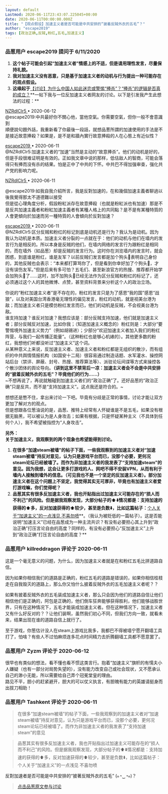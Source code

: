 ```yaml
---
layout: default
Lastmod: 2020-06-11T23:43:07.225045+00:00
date: 2020-06-11T00:00:00.000Z
title: "【观点假设】加速主义者是否可能是中共安排的“披着反贼外衣的五毛”？"
author: "escape2019"
tags: [政治正确,反贼,粉红,五毛,加速主义]
---
```



### 品葱用户 **escape2019** 提问于 6/11/2020
    
1.  **这个帖子可能会引起“加速主义者”情感上的不适，但是请用理性发言，尽量保持礼貌。**
2.  **我对加速主义没有恶意，只是基于加速主义者的动机与行为提出一种可能存在的观点假设。**
3.  **这缘起于**[【讨论】为什么中国人如此迷恋或警惕“捧杀”？“捧杀”的逻辑是否真的成立？](https://pincong.rocks/question/item_id-288305__notification_id-925591 "https://pincong.rocks/question/item_id-288305__notification_id-925591")**一帖下我与一位反加速主义者网友的讨论。以下是引发我产生此想法的过程：**

  
  
[NZRdlClr5 ]( "/people/NZRdlClr5")• 2020-06-12  
@escape2019:中共最好你不關心他，當他空氣。你需要空氣，但你一般不會意識到  
順便說句題外話，我重新看了你最後一段話，就想品蔥所謂的加速使用的手法是不是接近故意捧殺？如果是，是不是和牆內實行故意捧殺的人在心態上有近似性？  
  
[escape2019 ]( "/people/escape2019")• 2020-06-11  
@NZRdlClr5:加速主义者的“加速”当然是主动的“故意捧杀”。他们的动机是好的，但是手段很难证明是有效的。正如我文章中说的那样，低估敌人的智商，可能会落得只有捧而没有杀的结果。怕是正中了中共的下怀。中共巴不得加强审查，强化共产党的影响力呢。  
  
[NZRdlClr5 ]( "/people/NZRdlClr5")• 2020-06-11  
  
@escape2019:如我自我介紹所言，我是反對加速的，在和幾個加速主義者聊過以後我覺得那太不道德難以接受  
但是從心理角度分析，假設粉紅派存在故意捧殺（也就是粉紅派也有加速）那是不是反共加速主義者和粉紅加速主義者有某種人格上的共同點？是不是有某種特質的人會更傾向於加速而另一種特質的人會傾向於反對加速？  
  
[escape2019 ]( "/people/escape2019")• 2020-06-11  
@NZRdlClr5:区分反贼和粉红的标记到底是动机还是行为？我认为是动机。因为我认为动机是本质。加速主义者分裂的一点就在于：他们的动机与他们在墙内的发言行为是相反的。所以本身是反贼的他们，在墙内网络的发言行为跟粉红是相同的，而在墙外（如品葱）却是反贼的发言行为。这时你在浏览墙内的发言时，就会困惑，到底谁是粉红，谁是友军？以前反贼们发言都是加个狗头🐶表明自己身份的，其他反贼也会表示：“本来都打算骂你了，但是看到你幸好加了个狗头🐶，才没有误伤友军。”但是后来有多可怕？五毛们、甚至新浪官方的热搜、推荐都开始学会加狗头🐶了……这时，加不加狗头🐶已经无法作为区分反贼和粉红的标记了，还必须通过这个人的其他微博、点赞，甚至资料背景来分析这个人的政治立场。  
  
你说的“粉红加速主义者”是不存在的，粉红的发言只是为了感恩“我的国”感恩“战狼”，以及对美国台湾香港毫无理性的偏见发言，粉红的动机，就是视美台港为敌；而加速主义者只是模仿粉红发言而已，他们的动机是反贼，不会视美台港为敌。  
谁支持加速？谁反对加速？我想应该是：部分反贼支持加速，他们就是加速主义者；部分反贼反对加速，比如你我；（知道加速主义概念的）粉红则是：大部分“要警惕境外加速主义势力”（例如胡锡进）；少部分“欢迎加速主义者加入我们的粉红阵营，与我们一起传播正能量”。（这种粉红也是够心机婊的）。其他更多数的粉红，我想他们听都没听过“加速主义”这个词。  
从某种意义上来说，反加速主义者、加速主义者和粉红都是无组织的散沙，而有组织的中共舆情情报机构（如国安十二局）很容易通过制造话题、水军灌水、操控网站后台（禁评、屏蔽、封号、热搜、推荐算法等）、派驻论坛间谍等方式来操控各个散沙团体的舆论导向。**（讲到这里不禁背后一凉：加速主义者会不会是中共安排的“披着反贼外衣的五毛”？毕竟他们的行为……）**  
~不想再说了，再说就触碰到加速主义者们的“政治正确”了。还好品葱的“政治正确”只是反共，而不是“支持加速主义”。这点我还是符合的。~  
  
想想还是憋不住，拿出来讨论一下吧。毕竟有分歧是正常的事情，讨论才能让双方更加了解对方的观点。  
但是想跟各位葱油说的是，品葱、推特上经常有人怀疑谁是不是五毛，如果没有根据无脑黑，可以被认为是人身攻击；如果有根据，只是怀疑某种主义（不具体到任何个人），我不希望被指控为“人身攻击”。  
  
**另外：**  
**关于加速主义，我观察到的两个现象也希望能得到讨论。**  
  

1.  **在很多“加速steam被墙”的帖子下面，一些我观察到的加速主义者对“加速steam被墙”持反对意见，认为只是游戏平台而已，没那个必要，更何况steam论坛已经被墙了。而作为非加速主义者的我发表了“支持加速steam”的意见。因为我想，这会让更多打游戏的人、网吧不得不安装VPN，从而有利于墙内人接触到墙外的信息。（可见我也不是一个坚定的反加速主义者）。部分加速主义者在这个问题上不坚定，我觉得其实无可厚非，毕竟也有加速主义者爱打游戏嘛，你们觉得呢？**
2.  **品葱其实有很多反加速主义者，我也开贴指出过加速主义可能存在的“损人而不利己”的风险。但是据我观察发现，大部分帖子的⬆️⬇️情况都是：支持加速的获得的⬆️多，反对加速获得的⬆️较少，甚至是负数⬇️，比如这篇帖子：**[个人关于“加速主义”的一点浅见 不喜勿喷](https://pincong.rocks/article/20192 "https://pincong.rocks/article/20192")**。（我认为被贬低的一篇帖子）。这是否能说明“加速主义”已经在品葱成为一种主流共识？有没有必要担心其上升到“政治正确”打压言论自由的高度？同样的，有没有必要担心“反加速主义”上升到“政治正确”打压言论自由的高度？**
    
                

### 品葱用户 **killreddragon** 评论于 2020-06-11
        
这是一个毫无意义的问题，为什么，因为加速主义者就是在和粉红五毛比拼道路自信。  
  
因为如果你相信我们的道路是正确的，粉红五毛的道路是错误的，如果你相信桂枝走在自我毁灭的道路上，那么你又怕什么披着反贼外衣的五毛加速主义者呢？？  
  
  
如果有披着反贼外衣的五毛装成加速主义者，那么只会因为他们的道路自信让他们相信他们是正确的，阿包是正确的，他们倒车狂奔能够获得胜利，他们能够战胜世界，只有在这种情况下，五毛才能装成加速主义者。但在这种情况下，加速主义者又有什么好反对的？？让他们装啊，虽然我们初心不同，但我们方向一致，就看未来，结果出现在谁的道路自信上就行了。  
  
至于游戏，你葱估计没人在steam上游戏比我多，我都巴不得被墙宁愿开翻墙工具打了，怕啥？有些人不过怕麻烦连多花点时间精力去折腾翻墙工具都不愿意罢了。
        
                

### 品葱用户 **Zyzm** 评论于 2020-06-12
        
很早也有类似的想法，看不懂也看不惯这类言行。抱着“加速主义”旗帜的有懦夫小人嫌疑（也有一部分对局势失望的），没有能力改变自己或社会现状，又不愿承认自己的渺小无能，所以需要给自己弄个冠冕堂皇的理由。  
路见不平，胆小的赶紧避开，胆大的可以仗义执言，有胆魄有能力的英雄请挺身而出拔刀相助！
        
                

### 品葱用户 **Tashkent** 评论于 2020-06-11
        
> 在很多“加速steam被墙”的帖子下面，一些我观察到的加速主义者对“加速steam被墙”持反对意见，认为只是游戏平台而已，没那个必要，更何况steam论坛已经被墙了。而作为非加速主义者的我发表了“支持加速steam”的意见

  
  

> 品葱其实有很多反加速主义者，我也开贴指出过加速主义可能存在的“损人而不利己”的风险。但是据我观察发现，大部分帖子的⬆️⬇️情况都是：支持加速的获得的⬆️多，反对加速获得的⬆️较少，甚至是负数⬇️，比如这篇帖子：个人关于“加速主义”的一点浅见 不喜勿喷

  
  
反對加速者是否可能是中共安排的“披著反賊外衣的五毛” (๑◔‿◔๑)？
        
                





> [点击品葱原文参与讨论](https://pincong.rocks/question/27152)

